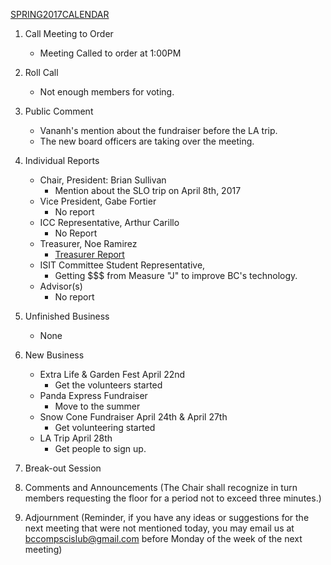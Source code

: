 [SPRING2017CALENDAR](https://docs.google.com/document/d/1rA9dWxV0EfTw5nmmnQxV1iPBzoJ91hjVhNhvAv7QS8g/edit)

1. Call Meeting to Order
    * Meeting Called to order at 1:00PM
2. Roll Call
    * Not enough members for voting.
3. Public Comment
    * Vananh's mention about the fundraiser before the LA trip.
    * The new board officers are taking over the meeting.

4. Individual Reports
    * Chair, President: Brian Sullivan
        - Mention about the SLO trip on April 8th, 2017
    * Vice President, Gabe Fortier
        - No report
    * ICC Representative, Arthur Carillo
        - No Report
    * Treasurer, Noe Ramirez
        - [Treasurer Report](https://docs.google.com/spreadsheets/d/1sJV4oCbnSzftXGi_gWaNpjXHrzWlW2MLvBfCd8kbTWQ/edit?usp=sharing)
    * ISIT Committee Student Representative,
        - Getting $$$ from Measure "J" to improve BC's technology.
    * Advisor(s)
        - No report

5. Unfinished Business
    * None
6. New Business
    * Extra Life & Garden Fest April 22nd
      - Get the volunteers started
    * Panda Express Fundraiser
      - Move to the summer
    * Snow Cone Fundraiser April 24th & April 27th
      - Get volunteering started
    * LA Trip April 28th
      - Get people to sign up.
7. Break-out Session

8. Comments and Announcements
	(The Chair shall recognize in turn members requesting the floor for a period not to exceed three minutes.)

9. Adjournment
	(Reminder, if you have any ideas or suggestions for the next meeting that were not mentioned today, you may email us at bccompscislub@gmail.com before Monday of the week of the next meeting)
